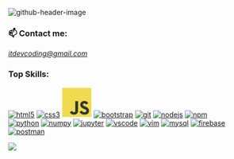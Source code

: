 ![github-header-image](https://user-images.githubusercontent.com/77899651/169727545-365870b7-2888-4a7d-9e72-5e338c62cbf8.png)

### 📫 Contact me: 
*itdevcoding@gmail.com*

### Top Skills: 
<a href="https://www.w3schools.com/html/" target="_blank" rel="noreferrer"><img src="https://www.vectorlogo.zone/logos/w3_html5/w3_html5-icon.svg" alt="html5" width="60" height="60"></a> <a href="https://www.w3schools.com/css/" target="_blank" rel="noreferrer"><img src="https://www.vectorlogo.zone/logos/w3_css/w3_css-icon.svg" alt="css3" width="60" height="60"></a> <a href="https://developer.mozilla.org/en-US/docs/Web/JavaScript" target="_blank" rel="noreferrer"><img src="https://raw.githubusercontent.com/devicons/devicon/master/icons/javascript/javascript-original.svg" alt="javascript" width="60" height="60"></a> <a href="https://getbootstrap.com" target="_blank" rel="noreferrer"><img src="https://www.vectorlogo.zone/logos/getbootstrap/getbootstrap-icon.svg" alt="bootstrap" width="60" height="60"></a> 
<a href="https://git-scm.com/" target="_blank" rel="noreferrer"><img src="https://www.vectorlogo.zone/logos/git-scm/git-scm-icon.svg" alt="git" width="60" height="60"></a> 
<a href="https://nodejs.org" target="_blank" rel="noreferrer"><img src="https://www.vectorlogo.zone/logos/nodejs/nodejs-icon.svg" alt="nodejs" width="60" height="60"></a> <a href="https://www.npmjs.com" target="_blank" rel="noreferrer"><img src="https://www.vectorlogo.zone/logos/npmjs/npmjs-icon.svg" alt="npm" width="60" height="60"></a> <br /> <a href="https://www.python.org" target="_blank" rel="noreferrer"><img src="https://www.vectorlogo.zone/logos/python/python-icon.svg" alt="python" width="60" height="60"></a> <a href="https://numpy.org/" target="_blank" rel="noreferrer"><img src="https://www.vectorlogo.zone/logos/numpy/numpy-icon.svg" alt="numpy" width="60" height="60"></a> <a href="https://jupyter.org/" target="_blank" rel="noreferrer"><img src="https://www.vectorlogo.zone/logos/jupyter/jupyter-icon.svg" alt="jupyter" width="60" height="60"></a> <a href="https://code.visualstudio.com" target="_blank" rel="noreferrer"><img src="https://www.vectorlogo.zone/logos/visualstudio_code/visualstudio_code-icon.svg" alt="vscode" width="60" height="60"></a> <a href="https://www.vim.org" target="_blank" rel="noreferrer"><img src="https://www.vectorlogo.zone/logos/vim/vim-icon.svg" alt="vim" width="60" height="60"></a> <a href="https://www.mysql.com" target="_blank" rel="noreferrer"><img src="https://www.vectorlogo.zone/logos/mysql/mysql-icon.svg" alt="mysql" width="60" height="60"></a> <a href="https://firebase.google.com" target="_blank" rel="noreferrer"><img src="https://www.vectorlogo.zone/logos/firebase/firebase-icon.svg" alt="firebase" width="60" height="60"></a>  <a href="https://www.postman.com" target="_blank" rel="noreferrer"><img src="https://www.vectorlogo.zone/logos/getpostman/getpostman-icon.svg" alt="postman" width="60" height="60"></a>


<img height="180em" src="[https://github-readme-stats.vercel.app/api?username=ArAsHCoding&show_icons=true&hide_border=true&&count_private=true&include_all_commits=true](https://github-readme-stats.vercel.app/api?username=Gapur&show_icons=true&hide_border=true&&count_private=true&include_all_commits=true)" />
